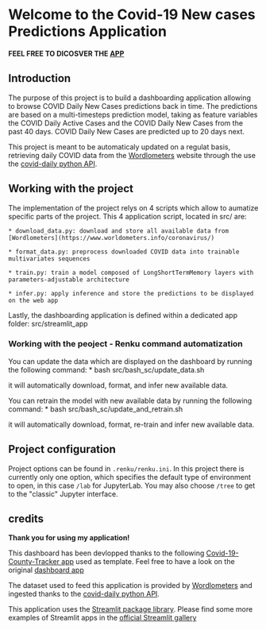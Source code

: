 # Welcome to the Covid-19 New cases Predictions Application



**FEEL FREE TO DICOSVER THE [APP](https://share.streamlit.io/selam88/mirror_gitlab_app/src/streamlit_app/covid_performance_tracker.py)**

## Introduction

The purpose of this project is to build a dashboarding application 
allowing to browse COVID Daily New Cases predictions back in time. 
The predictions are based on a multi-timesteps prediction model, taking
as feature variables the COVID Daily Active Cases and the COVID Daily
New Cases from the past 40 days. COVID Daily New Cases are predicted 
up to 20 days next.

This project is meant to be automaticaly updated on a regulat basis, 
retrieving daily COVID data from the [Wordlometers](https://www.worldometers.info/coronavirus/) website
through the use the [covid-daily python API](https://pypi.org/project/covid-daily/).

## Working with the project

The implementation of the project relys on 4 scripts which allow
to aumatize specific parts of the project. This 4 application
script, located in src/ are:
 
	* download_data.py: download and store all available data from [Wordlometers](https://www.worldometers.info/coronavirus/)

	* format_data.py: preprocess downloaded COVID data into trainable multivariates sequences

	* train.py: train a model composed of LongShortTermMemory layers with parameters-adjustable architecture

	* infer.py: apply inference and store the predictions to be displayed on the web app

Lastly, the dashboarding application is defined within a dedicated app folder: src/streamlit_app

### Working with the peoject - Renku command automatization

You can update the data which are displayed on the dashboard by running the following command: 
	* bash src/bash_sc/update_data.sh
   
it will automatically download, format, and infer new available data.

You can retrain the model with new available data by running the following command: 
	* bash src/bash_sc/update_and_retrain.sh
   
it will automatically download, format, re-train and infer new available data.

## Project configuration

Project options can be found in `.renku/renku.ini`. In this
project there is currently only one option, which specifies
the default type of environment to open, in this case `/lab` for
JupyterLab. You may also choose `/tree` to get to the "classic" Jupyter
interface.

## credits

**Thank you for using my application!**
    
This dashboard has been devlopped thanks to the following [Covid-19-County-Tracker app](https://github.com/cerratom/Covid-19-County-Tracker) used as template. Feel free to have a look on the original [dashboard app](https://share.streamlit.io/cerratom/covid-19-county-tracker/county.py)
    
The dataset used to feed this application is provided by [Wordlometers](https://www.worldometers.info/coronavirus/) and ingested thanks to the [covid-daily python API](https://pypi.org/project/covid-daily/).

This application uses the [Streamlit package library](https://streamlit.io). Please find some more examples of Streamlit apps in the [official Streamlit gallery](https://streamlit.io/gallery) 
